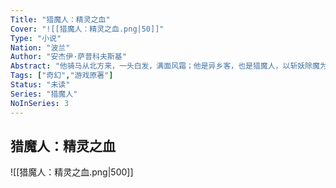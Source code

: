 ```yaml
---
Title: "猎魔人：精灵之血"
Cover: "![[猎魔人：精灵之血.png|50]]"
Type: "小说"
Nation: "波兰"
Author: "安杰伊·萨普科夫斯基"
Abstract: "他骑马从北方来，一头白发，满面风霜；他是异乡客，也是猎魔人，以斩妖除魔为己任，行走在现实与传说的迷雾之间。人类与非人类划江而治的第三年，北方诸王们秘密结成联盟，剑指南岸。帝国与诸王间脆弱的和平岌岌可危，而在猎魔人要塞中接受训练的少女希瑞，浑然不知自己已经成为多方角逐的焦点······一时间，历史洪流波澜乍起，最宏大的冒险由此拉开序幕！现在，你听到远处响起的马蹄声了吗？"
Tags: ["奇幻","游戏原著"]
Status: "未读"
Series: "猎魔人"
NoInSeries: 3
---
```

## 猎魔人：精灵之血
![[猎魔人：精灵之血.png|500]]
